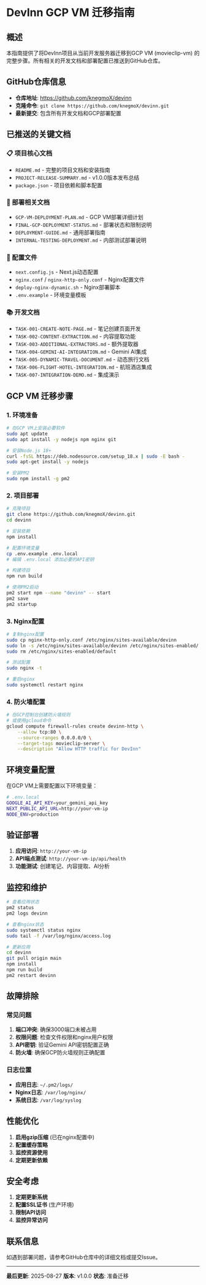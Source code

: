 # DevInn GCP VM 迁移指南

## 概述

本指南提供了将DevInn项目从当前开发服务器迁移到GCP VM (movieclip-vm) 的完整步骤。所有相关的开发文档和部署配置已推送到GitHub仓库。

## GitHub仓库信息

- **仓库地址**: https://github.com/knegmoX/devinn
- **克隆命令**: `git clone https://github.com/knegmoX/devinn.git`
- **最新提交**: 包含所有开发文档和GCP部署配置

## 已推送的关键文档

### 📋 项目核心文档
- `README.md` - 完整的项目文档和安装指南
- `PROJECT-RELEASE-SUMMARY.md` - v1.0.0版本发布总结
- `package.json` - 项目依赖和脚本配置

### 🚀 部署相关文档
- `GCP-VM-DEPLOYMENT-PLAN.md` - GCP VM部署详细计划
- `FINAL-GCP-DEPLOYMENT-STATUS.md` - 部署状态和限制说明
- `DEPLOYMENT-GUIDE.md` - 通用部署指南
- `INTERNAL-TESTING-DEPLOYMENT.md` - 内部测试部署说明

### 🔧 配置文件
- `next.config.js` - Next.js动态配置
- `nginx.conf` / `nginx-http-only.conf` - Nginx配置文件
- `deploy-nginx-dynamic.sh` - Nginx部署脚本
- `.env.example` - 环境变量模板

### 📚 开发文档
- `TASK-001-CREATE-NOTE-PAGE.md` - 笔记创建页面开发
- `TASK-002-CONTENT-EXTRACTION.md` - 内容提取功能
- `TASK-003-ADDITIONAL-EXTRACTORS.md` - 额外提取器
- `TASK-004-GEMINI-AI-INTEGRATION.md` - Gemini AI集成
- `TASK-005-DYNAMIC-TRAVEL-DOCUMENT.md` - 动态旅行文档
- `TASK-006-FLIGHT-HOTEL-INTEGRATION.md` - 航班酒店集成
- `TASK-007-INTEGRATION-DEMO.md` - 集成演示

## GCP VM 迁移步骤

### 1. 环境准备

```bash
# 在GCP VM上安装必要软件
sudo apt update
sudo apt install -y nodejs npm nginx git

# 安装Node.js 18+
curl -fsSL https://deb.nodesource.com/setup_18.x | sudo -E bash -
sudo apt-get install -y nodejs

# 安装PM2
sudo npm install -g pm2
```

### 2. 项目部署

```bash
# 克隆项目
git clone https://github.com/knegmoX/devinn.git
cd devinn

# 安装依赖
npm install

# 配置环境变量
cp .env.example .env.local
# 编辑 .env.local 添加必要的API密钥

# 构建项目
npm run build

# 使用PM2启动
pm2 start npm --name "devinn" -- start
pm2 save
pm2 startup
```

### 3. Nginx配置

```bash
# 复制nginx配置
sudo cp nginx-http-only.conf /etc/nginx/sites-available/devinn
sudo ln -s /etc/nginx/sites-available/devinn /etc/nginx/sites-enabled/
sudo rm /etc/nginx/sites-enabled/default

# 测试配置
sudo nginx -t

# 重启nginx
sudo systemctl restart nginx
```

### 4. 防火墙配置

```bash
# 在GCP控制台创建防火墙规则
# 或使用gcloud命令
gcloud compute firewall-rules create devinn-http \
    --allow tcp:80 \
    --source-ranges 0.0.0.0/0 \
    --target-tags movieclip-server \
    --description "Allow HTTP traffic for DevInn"
```

## 环境变量配置

在GCP VM上需要配置以下环境变量：

```bash
# .env.local
GOOGLE_AI_API_KEY=your_gemini_api_key
NEXT_PUBLIC_API_URL=http://your-vm-ip
NODE_ENV=production
```

## 验证部署

1. **应用访问**: `http://your-vm-ip`
2. **API端点测试**: `http://your-vm-ip/api/health`
3. **功能测试**: 创建笔记、内容提取、AI分析

## 监控和维护

```bash
# 查看应用状态
pm2 status
pm2 logs devinn

# 查看nginx状态
sudo systemctl status nginx
sudo tail -f /var/log/nginx/access.log

# 更新应用
cd devinn
git pull origin main
npm install
npm run build
pm2 restart devinn
```

## 故障排除

### 常见问题

1. **端口冲突**: 确保3000端口未被占用
2. **权限问题**: 检查文件权限和nginx用户权限
3. **API密钥**: 验证Gemini API密钥配置正确
4. **防火墙**: 确保GCP防火墙规则正确配置

### 日志位置

- **应用日志**: `~/.pm2/logs/`
- **Nginx日志**: `/var/log/nginx/`
- **系统日志**: `/var/log/syslog`

## 性能优化

1. **启用gzip压缩** (已在nginx配置中)
2. **配置缓存策略**
3. **监控资源使用**
4. **定期更新依赖**

## 安全考虑

1. **定期更新系统**
2. **配置SSL证书** (生产环境)
3. **限制API访问**
4. **监控异常访问**

## 联系信息

如遇到部署问题，请参考GitHub仓库中的详细文档或提交Issue。

---

**最后更新**: 2025-08-27
**版本**: v1.0.0
**状态**: 准备迁移
